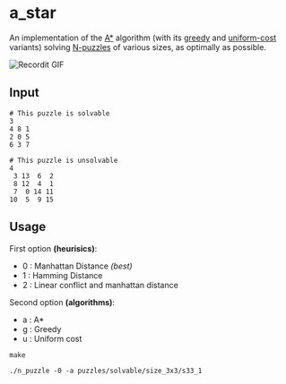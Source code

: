 # a_star

An implementation of the [A\*](https://en.wikipedia.org/wiki/A*_search_algorithm) algorithm (with its [greedy](https://en.wikipedia.org/wiki/Greedy_algorithm) and [uniform-cost](https://en.wikipedia.org/?title=Uniform-cost_search&redirect=no) variants) solving [N-puzzles](https://en.wikipedia.org/wiki/15_puzzle) of various sizes, as optimally as possible.

![Recordit GIF](https://i.ibb.co/s2CQNfz/ezgif-com-crop-1.gif)

## Input

```
# This puzzle is solvable
3
4 8 1
2 0 5
6 3 7
```

```
# This puzzle is unsolvable
4
 3 13  6  2
 8 12  4  1
 7  0 14 11
10  5  9 15
```

## Usage

First option **(heurisics)**:

- 0 : Manhattan Distance _(best)_
- 1 : Hamming Distance
- 2 : Linear conflict and manhattan distance

Second option **(algorithms)**:

- a : A\*
- g : Greedy
- u : Uniform cost

```
make

./n_puzzle -0 -a puzzles/solvable/size_3x3/s33_1
```
